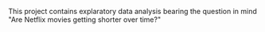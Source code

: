 This project contains explaratory data analysis bearing the question in mind "Are Netflix movies getting shorter over time?"
